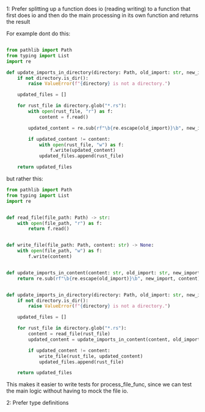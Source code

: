 

1: Prefer splitting up a function does io (reading writing) to a function that first does io 
and then do the main processing in its own function and returns the result

For example dont do this:

```python

from pathlib import Path
from typing import List
import re

def update_imports_in_directory(directory: Path, old_import: str, new_import: str) -> List[Path]:
    if not directory.is_dir():
        raise ValueError(f"{directory} is not a directory.")

    updated_files = []

    for rust_file in directory.glob("*.rs"):
        with open(rust_file, "r") as f:
            content = f.read()

        updated_content = re.sub(rf"\b{re.escape(old_import)}\b", new_import, content)

        if updated_content != content:
            with open(rust_file, "w") as f:
                f.write(updated_content)
            updated_files.append(rust_file)

    return updated_files
```

but rather this:
```python
from pathlib import Path
from typing import List
import re


def read_file(file_path: Path) -> str:
    with open(file_path, "r") as f:
        return f.read()


def write_file(file_path: Path, content: str) -> None:
    with open(file_path, "w") as f:
        f.write(content)


def update_imports_in_content(content: str, old_import: str, new_import: str) -> str:
    return re.sub(rf"\b{re.escape(old_import)}\b", new_import, content)


def update_imports_in_directory(directory: Path, old_import: str, new_import: str) -> List[Path]:
    if not directory.is_dir():
        raise ValueError(f"{directory} is not a directory.")

    updated_files = []

    for rust_file in directory.glob("*.rs"):
        content = read_file(rust_file)
        updated_content = update_imports_in_content(content, old_import, new_import)

        if updated_content != content:
            write_file(rust_file, updated_content)
            updated_files.append(rust_file)

    return updated_files

```

This makes it easier to write tests for process_file_func,
since we can test the main logic without having to mock the file io.


2: Prefer type definitions

